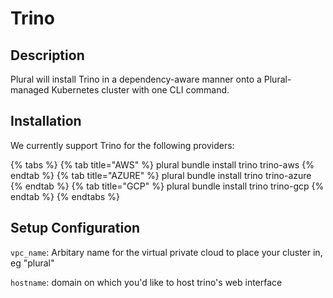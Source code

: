 
# Trino

## Description
Plural will install Trino in a dependency-aware manner onto a Plural-managed Kubernetes cluster with one CLI command.

## Installation
We currently support Trino for the following providers:

{% tabs %}
{% tab title="AWS" %} plural bundle install trino trino-aws {% endtab %} {% tab title="AZURE" %} plural bundle install trino trino-azure {% endtab %} {% tab title="GCP" %} plural bundle install trino trino-gcp {% endtab %}
{% endtabs %}

## Setup Configuration
`vpc_name`: Arbitary name for the virtual private cloud to place your cluster in, eg "plural"



`hostname`: domain on which you'd like to host trino's web interface
    
